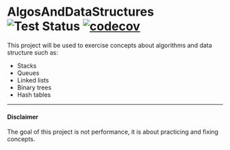 # AlgosAndDataStructures ![Test Status](https://github.com/lorenacr/AlgosAndDataStructures/actions/workflows/test.yml/badge.svg) [![codecov](https://codecov.io/gh/lorenacr/AlgosAndDataStructures/branch/main/graph/badge.svg)](https://codecov.io/gh/lorenacr/AlgosAndDataStructures)


This project will be used to exercise concepts about algorithms and data structure such as:
- Stacks
- Queues
- Linked lists
- Binary trees
- Hash tables


___
#### Disclaimer
The goal of this project is not performance, it is about practicing and fixing concepts.

